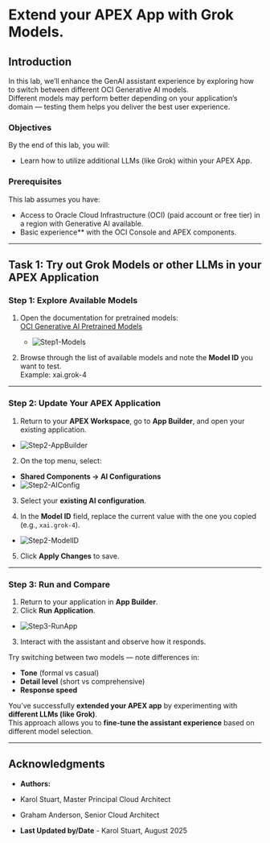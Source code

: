 # Extend your APEX App with Grok Models.

##  Introduction
In this lab, we’ll enhance the GenAI assistant experience by exploring how to switch between different OCI Generative AI models.  
Different models may perform better depending on your application’s domain — testing them helps you deliver the best user experience.

###  Objectives
By the end of this lab, you will:
- Learn how to utilize additional LLMs (like Grok) within your APEX App.

###  Prerequisites
This lab assumes you have:
- Access to Oracle Cloud Infrastructure (OCI) (paid account or free tier) in a region with Generative AI available.  
- Basic experience** with the OCI Console and APEX components.  

---

## Task 1: Try out Grok Models or other LLMs in your APEX Application 

### Step 1: Explore Available Models
1. Open the documentation for pretrained models:  
   [OCI Generative AI Pretrained Models](https://docs.oracle.com/en-us/iaas/Content/generative-ai/pretrained-models.htm)  
   - ![Step1-Models](images/step1-models.png)

2. Browse through the list of available models and note the **Model ID** you want to test.  
   Example:  xai.grok-4


---

### Step 2: Update Your APEX Application
1. Return to your **APEX Workspace**, go to **App Builder**, and open your existing application.  
- ![Step2-AppBuilder](images/step2-appbuilder.png)

2. On the top menu, select:  
- **Shared Components → AI Configurations**  
- ![Step2-AIConfig](images/step2-aiconfig.png)

3. Select your **existing AI configuration**.

4. In the **Model ID** field, replace the current value with the one you copied (e.g., `xai.grok-4`).  
- ![Step2-ModelID](images/step2-modelid.png)

5. Click **Apply Changes** to save.  

---

### Step 3: Run and Compare
1. Return to your application in **App Builder**.  
2. Click **Run Application**.  
- ![Step3-RunApp](images/step3-runapp.png)

3. Interact with the assistant and observe how it responds.  

Try switching between two models — note differences in:
- **Tone** (formal vs casual)  
- **Detail level** (short vs comprehensive)  
- **Response speed**  

You’ve successfully **extended your APEX app** by experimenting with **different LLMs (like Grok)**.  
This approach allows you to **fine-tune the assistant experience** based on different model selection.

---


## Acknowledgments

* **Authors:**

* Karol Stuart, Master Principal Cloud Architect 
* Graham Anderson, Senior Cloud Architect 

* **Last Updated by/Date** - Karol Stuart, August 2025

